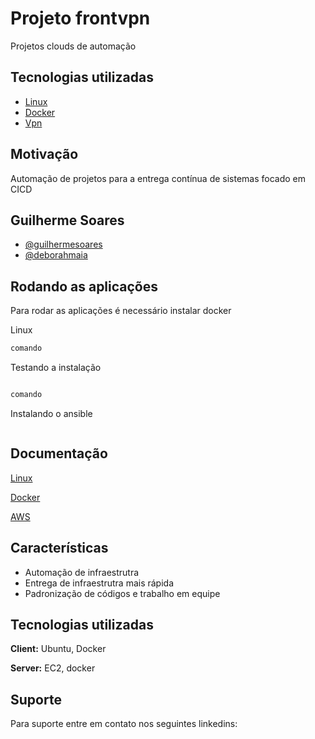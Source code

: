 # Projeto frontvpn

Projetos clouds de automação


## Tecnologias utilizadas

 - [Linux]()
 - [Docker]()
 - [Vpn]()

 


## Motivação

Automação de projetos para a entrega contínua de sistemas focado em CICD

## Guilherme Soares

- [@guilhermesoares](https://www.github.com/guilhermesgit)
- [@deborahmaia](https://www.github.com/)



## Rodando as aplicações

Para rodar as aplicações é necessário instalar docker

Linux
```bash
comando
```
Testando a instalação
```bash

comando
```

Instalando o ansible
```bash


```
## Documentação

[Linux](https://)

[Docker](https://)

[AWS](https://)

## Características

- Automação de infraestrutra
- Entrega de infraestrutra mais rápida
- Padronização de códigos e trabalho em equipe

## Tecnologias utilizadas

**Client:** Ubuntu, Docker

**Server:** EC2, docker


## Suporte

Para suporte entre em contato nos seguintes linkedins: